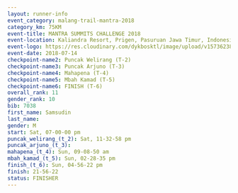 ```yaml
---
layout: runner-info 
event_category: malang-trail-mantra-2018 
category_km: 75KM 
event-title: MANTRA SUMMITS CHALLENGE 2018 
event-location: Kaliandra Resort, Prigen, Pasuruan Jawa Timur, Indonesia 
event-logo: https://res.cloudinary.com/dykbosktl/image/upload/v1573623800/Logo/mantra-hiam_fujkqd.png 
event-date: 2018-07-14 
checkpoint-name2: Puncak Welirang (T-2) 
checkpoint-name3: Puncak Arjuno (T-3) 
checkpoint-name4: Mahapena (T-4) 
checkpoint-name5: Mbah Kamad (T-5) 
checkpoint-name6: FINISH (T-6) 
overall_rank: 11
gender_rank: 10
bib: 7038
first_name: Samsudin
last_name: 
gender: M
start: Sat, 07-00-00 pm
puncak_welirang_(t_2): Sat, 11-32-58 pm
puncak_arjuno_(t_3): 
mahapena_(t_4): Sun, 09-08-50 am
mbah_kamad_(t_5): Sun, 02-28-35 pm
finish_(t_6): Sun, 04-56-22 pm
finish: 21-56-22
status: FINISHER
---
```

